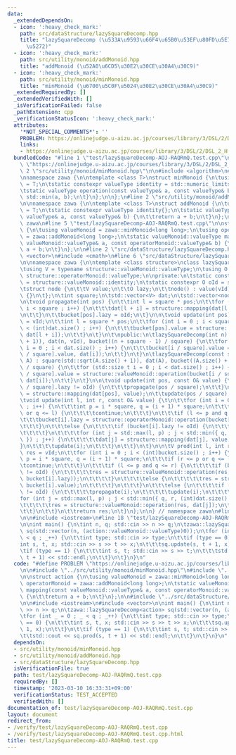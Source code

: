 ```yaml
---
data:
  _extendedDependsOn:
  - icon: ':heavy_check_mark:'
    path: src/dataStructure/lazySquareDecomp.hpp
    title: "lazySquareDecomp (\u533A\u9593\u66F4\u65B0\u53EF\u80FD\u5E73\u65B9\u5206\
      \u5272)"
  - icon: ':heavy_check_mark:'
    path: src/utility/monoid/addMonoid.hpp
    title: "addMonoid (\u52A0\u6CD5\u30E2\u30CE\u30A4\u30C9)"
  - icon: ':heavy_check_mark:'
    path: src/utility/monoid/minMonoid.hpp
    title: "minMonoid (\u6700\u5C0F\u5024\u30E2\u30CE\u30A4\u30C9)"
  _extendedRequiredBy: []
  _extendedVerifiedWith: []
  _isVerificationFailed: false
  _pathExtension: cpp
  _verificationStatusIcon: ':heavy_check_mark:'
  attributes:
    '*NOT_SPECIAL_COMMENTS*': ''
    PROBLEM: https://onlinejudge.u-aizu.ac.jp/courses/library/3/DSL/2/DSL_2_H
    links:
    - https://onlinejudge.u-aizu.ac.jp/courses/library/3/DSL/2/DSL_2_H
  bundledCode: "#line 1 \"test/lazySquareDecomp-AOJ-RAQRmQ.test.cpp\"\n#define PROBLEM\
    \ \"https://onlinejudge.u-aizu.ac.jp/courses/library/3/DSL/2/DSL_2_H\"\n\n#line\
    \ 2 \"src/utility/monoid/minMonoid.hpp\"\n\n#include <algorithm>\n#include <limits>\n\
    \nnamespace zawa {\n\ntemplate <class T>\nstruct minMonoid {\n\tusing valueType\
    \ = T;\n\tstatic constexpr valueType identity = std::numeric_limits<valueType>::max();\n\
    \tstatic valueType operation(const valueType& a, const valueType& b) {\n\t\treturn\
    \ std::min(a, b);\n\t}\n};\n\n};\n#line 2 \"src/utility/monoid/addMonoid.hpp\"\
    \n\nnamespace zawa {\n\ntemplate <class T>\nstruct addMonoid {\n\tusing valueType\
    \ = T;\n\tstatic constexpr valueType identity{};\n\tstatic valueType operation(const\
    \ valueType& a, const valueType& b) {\n\t\treturn a + b;\n\t}\n};\n\n} // namespace\
    \ zawa\n#line 5 \"test/lazySquareDecomp-AOJ-RAQRmQ.test.cpp\"\n\nstruct action\
    \ {\n\tusing valueMonoid = zawa::minMonoid<long long>;\n\tusing operatorMonoid\
    \ = zawa::addMonoid<long long>;\n\tstatic valueMonoid::valueType mapping(const\
    \ valueMonoid::valueType& a, const operatorMonoid::valueType& b) {\n\t\treturn\
    \ a + b;\n\t}\n};\n\n#line 2 \"src/dataStructure/lazySquareDecomp.hpp\"\n\n#include\
    \ <vector>\n#include <cmath>\n#line 6 \"src/dataStructure/lazySquareDecomp.hpp\"\
    \n\nnamespace zawa {\n\ntemplate <class structure>\nclass lazySquareDecomp {\n\
    \tusing V = typename structure::valueMonoid::valueType;\n\tusing O = typename\
    \ structure::operatorMonoid::valueType;\n\nprivate:\n\tstatic constexpr V vId\
    \ = structure::valueMonoid::identity;\n\tstatic constexpr O oId = structure::operatorMonoid::identity;\n\
    \tstruct node {\n\t\tV value;\n\t\tO lazy;\n\t\tnode() : value(vId), lazy(oId)\
    \ {}\n\t};\n\tint square;\n\tstd::vector<V> dat;\n\tstd::vector<node> bucket;\n\
    \n\tvoid propagate(int pos) {\n\t\tint l = square * pos;\n\t\tfor (int i = 0 ;\
    \ i < square ; i++) {\n\t\t\tdat[l + i] = structure::mapping(dat[l + i], bucket[pos].lazy);\t\
    \n\t\t}\n\t\tbucket[pos].lazy = oId;\n\t}\n\n\tvoid update(int pos) {\n\t\tbucket[pos].value\
    \ = vId;\n\t\tint l = square * pos;\n\t\tfor (int i = 0 ; i < square and l + i\
    \ < (int)dat.size() ; i++) {\n\t\t\tbucket[pos].value = structure::valueMonoid::operation(bucket[pos].value,\
    \ dat[l + i]);\n\t\t}\n\t}\n\t\npublic:\n\tlazySquareDecomp(int n) : square(std::sqrt(n\
    \ + 1)), dat(n, vId), bucket((n + square - 1) / square) {\n\t\tfor (std::size_t\
    \ i = 0 ; i < dat.size() ; i++) {\n\t\t\tbucket[i / square].value = structure::valueMonoid::operation(bucket[i\
    \ / square].value, dat[i]);\n\t\t}\n\t}\n\tlazySquareDecomp(const std::vector<V>&\
    \ A) : square(std::sqrt(A.size() + 1)), dat(A), bucket((A.size() + square - 1)\
    \ / square) {\n\t\tfor (std::size_t i = 0 ; i < dat.size() ; i++) {\n\t\t\tbucket[i\
    \ / square].value = structure::valueMonoid::operation(bucket[i / square].value,\
    \ dat[i]);\n\t\t}\n\t}\n\n\tvoid update(int pos, const O& value) {\n\t\tif (bucket[pos\
    \ / square].lazy != oId) {\n\t\t\tpropagate(pos / square);\n\t\t}\n\t\tdat[pos]\
    \ = structure::mapping(dat[pos], value);\n\t\tupdate(pos / square);\n\t}\t\n\n\
    \tvoid update(int l, int r, const O& value) {\t\n\t\tfor (int i = 0 ; i < (int)bucket.size()\
    \ ; i++) {\n\t\t\tint p = i * square, q = (i + 1) * square;\n\t\t\tif (r <= p\
    \ or q <= l) {\n\t\t\t\tcontinue;\n\t\t\t}\n\t\t\tif (l <= p and q <= r) {\n\t\
    \t\t\tbucket[i].lazy = structure::operatorMonoid::operation(bucket[i].lazy, value);\n\
    \t\t\t}\n\t\t\telse {\n\t\t\t\tif (bucket[i].lazy != oId) {\n\t\t\t\t\tpropagate(i);\n\
    \t\t\t\t}\n\t\t\t\tfor (int j = std::max(l, p) ; j < std::min({ q, r, (int)dat.size()\
    \ }) ; j++) {\n\t\t\t\t\tdat[j] = structure::mapping(dat[j], value);\n\t\t\t\t\
    }\n\t\t\t\tupdate(i);\n\t\t\t}\n\t\t}\n\t}\n\n\tV prod(int l, int r) {\n\t\tV\
    \ res = vId;\n\t\tfor (int i = 0 ; i < (int)bucket.size() ; i++) {\n\t\t\tint\
    \ p = i * square, q = (i + 1) * square;\n\t\t\tif (r <= p or q <= l) {\n\t\t\t\
    \tcontinue;\n\t\t\t}\n\t\t\tif (l <= p and q <= r) {\n\t\t\t\tif (bucket[i].lazy\
    \ != oId) {\n\t\t\t\t\tres = structure::valueMonoid::operation(res, structure::mapping(bucket[i].value,\
    \ bucket[i].lazy));\n\t\t\t\t}\n\t\t\t\telse {\n\t\t\t\t\tres = structure::valueMonoid::operation(res,\
    \ bucket[i].value);\n\t\t\t\t}\n\t\t\t}\n\t\t\telse {\n\t\t\t\tif (bucket[i].lazy\
    \ != oId) {\n\t\t\t\t\tpropagate(i);\n\t\t\t\t\tupdate(i);\n\t\t\t\t}\n\t\t\t\t\
    for (int j = std::max(l, p) ; j < std::min({ q, r, (int)dat.size() }) ; j++) {\n\
    \t\t\t\t\tres = structure::valueMonoid::operation(res, dat[j]);\n\t\t\t\t}\n\t\
    \t\t}\n\t\t}\n\t\treturn res;\n\t}\n};\n\n} // namespace zawa\n#line 15 \"test/lazySquareDecomp-AOJ-RAQRmQ.test.cpp\"\
    \n\n#include <iostream>\n#line 18 \"test/lazySquareDecomp-AOJ-RAQRmQ.test.cpp\"\
    \n\nint main() {\n\tint n, q; std::cin >> n >> q;\n\tzawa::lazySquareDecomp<action>\
    \ sq(std::vector(n, (action::valueMonoid::valueType)0));\n\tfor (int _ = 0 ; _\
    \ < q ; _++) {\n\t\tint type; std::cin >> type;\n\t\tif (type == 0) {\n\t\t\t\
    int s, t, x; std::cin >> s >> t >> x;\n\t\t\tsq.update(s, t + 1, x);\n\t\t}\n\t\
    \tif (type == 1) {\n\t\t\tint s, t; std::cin >> s >> t;\n\t\t\tstd::cout << sq.prod(s,\
    \ t + 1) << std::endl;\n\t\t}\n\t}\n}\n"
  code: "#define PROBLEM \"https://onlinejudge.u-aizu.ac.jp/courses/library/3/DSL/2/DSL_2_H\"\
    \n\n#include \"../src/utility/monoid/minMonoid.hpp\"\n#include \"../src/utility/monoid/addMonoid.hpp\"\
    \n\nstruct action {\n\tusing valueMonoid = zawa::minMonoid<long long>;\n\tusing\
    \ operatorMonoid = zawa::addMonoid<long long>;\n\tstatic valueMonoid::valueType\
    \ mapping(const valueMonoid::valueType& a, const operatorMonoid::valueType& b)\
    \ {\n\t\treturn a + b;\n\t}\n};\n\n#include \"../src/dataStructure/lazySquareDecomp.hpp\"\
    \n\n#include <iostream>\n#include <vector>\n\nint main() {\n\tint n, q; std::cin\
    \ >> n >> q;\n\tzawa::lazySquareDecomp<action> sq(std::vector(n, (action::valueMonoid::valueType)0));\n\
    \tfor (int _ = 0 ; _ < q ; _++) {\n\t\tint type; std::cin >> type;\n\t\tif (type\
    \ == 0) {\n\t\t\tint s, t, x; std::cin >> s >> t >> x;\n\t\t\tsq.update(s, t +\
    \ 1, x);\n\t\t}\n\t\tif (type == 1) {\n\t\t\tint s, t; std::cin >> s >> t;\n\t\
    \t\tstd::cout << sq.prod(s, t + 1) << std::endl;\n\t\t}\n\t}\n}\n"
  dependsOn:
  - src/utility/monoid/minMonoid.hpp
  - src/utility/monoid/addMonoid.hpp
  - src/dataStructure/lazySquareDecomp.hpp
  isVerificationFile: true
  path: test/lazySquareDecomp-AOJ-RAQRmQ.test.cpp
  requiredBy: []
  timestamp: '2023-03-10 16:33:31+09:00'
  verificationStatus: TEST_ACCEPTED
  verifiedWith: []
documentation_of: test/lazySquareDecomp-AOJ-RAQRmQ.test.cpp
layout: document
redirect_from:
- /verify/test/lazySquareDecomp-AOJ-RAQRmQ.test.cpp
- /verify/test/lazySquareDecomp-AOJ-RAQRmQ.test.cpp.html
title: test/lazySquareDecomp-AOJ-RAQRmQ.test.cpp
---
```

